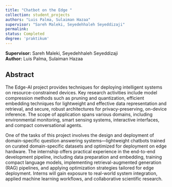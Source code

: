 ```yaml
---
title: "Chatbot on the Edge "
collection: student_projects
authors: "Luis Palma, Sulaiman Hazaa"
supervisor: "Sareh Maleki, Seyedehhaleh Seyeddizaji"
permalink:
status: Completed
degree: 'praktikum'
---
```

**Supervisor:** Sareh Maleki, Seyedehhaleh Seyeddizaji  
**Author:** Luis Palma, Sulaiman Hazaa
## Abstract 

The Edge-AI project provides techniques for deploying intelligent systems on resource-constrained devices. Key research activities include model compression methods such as pruning and quantization, efficient embedding techniques for lightweight and effective data representation and retrieval, and secure, robust architectures for privacy-preserving, on-device inference. The scope of application spans various domains, including environmental monitoring, smart sensing systems, interactive interfaces, and compact conversational agents.

One of the tasks of this project involves the design and deployment of domain-specific question answering systems—lightweight chatbots trained on curated domain-specific datasets and optimized for deployment on edge hardware. The internship offers practical experience in the end-to-end development pipeline, including data preparation and embedding, training compact language models, implementing retrieval-augmented generation (RAG) pipelines, and applying optimization strategies tailored for edge deployment. Interns will gain exposure to real-world system integration, applied machine learning workflows, and collaborative scientific research.


